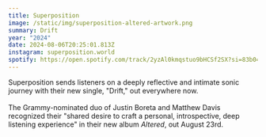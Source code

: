 ```yaml
---
title: Superposition
image: /static/img/superposition-altered-artwork.png
summary: Drift
year: "2024"
date: 2024-08-06T20:25:01.813Z
instagram: superposition.world
spotify: https://open.spotify.com/track/2yzAl0kmqstuo9bHCSf2SX?si=83b04da075924965
---
```

Superposition sends listeners on a deeply reflective and intimate sonic journey with their new single, "Drift," out everywhere now.\
\
The Grammy-nominated duo of Justin Boreta and Matthew Davis recognized their "shared desire to craft a personal, introspective, deep listening experience" in their new album *Altered*, out August 23rd.